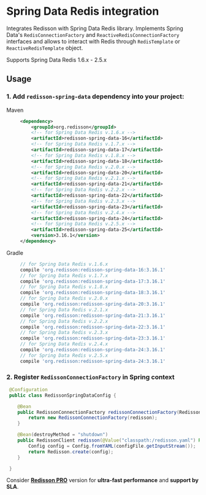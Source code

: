 # Spring Data Redis integration

Integrates Redisson with Spring Data Redis library. Implements Spring Data's `RedisConnectionFactory` and `ReactiveRedisConnectionFactory` interfaces and allows to interact with Redis through `RedisTemplate` or `ReactiveRedisTemplate` object.

Supports Spring Data Redis 1.6.x - 2.5.x

## Usage

### 1. Add `redisson-spring-data` dependency into your project:

Maven

```xml
     <dependency>
         <groupId>org.redisson</groupId>
         <!-- for Spring Data Redis v.1.6.x -->
         <artifactId>redisson-spring-data-16</artifactId>
         <!-- for Spring Data Redis v.1.7.x -->
         <artifactId>redisson-spring-data-17</artifactId>
         <!-- for Spring Data Redis v.1.8.x -->
         <artifactId>redisson-spring-data-18</artifactId>
         <!-- for Spring Data Redis v.2.0.x -->
         <artifactId>redisson-spring-data-20</artifactId>
         <!-- for Spring Data Redis v.2.1.x -->
         <artifactId>redisson-spring-data-21</artifactId>
         <!-- for Spring Data Redis v.2.2.x -->
         <artifactId>redisson-spring-data-22</artifactId>
         <!-- for Spring Data Redis v.2.3.x -->
         <artifactId>redisson-spring-data-23</artifactId>
         <!-- for Spring Data Redis v.2.4.x -->
         <artifactId>redisson-spring-data-24</artifactId>
         <!-- for Spring Data Redis v.2.5.x -->
         <artifactId>redisson-spring-data-25</artifactId>
         <version>3.16.1</version>
     </dependency>
```

Gradle

```groovy
     // for Spring Data Redis v.1.6.x
     compile 'org.redisson:redisson-spring-data-16:3.16.1'
     // for Spring Data Redis v.1.7.x
     compile 'org.redisson:redisson-spring-data-17:3.16.1'
     // for Spring Data Redis v.1.8.x
     compile 'org.redisson:redisson-spring-data-18:3.16.1'
     // for Spring Data Redis v.2.0.x
     compile 'org.redisson:redisson-spring-data-20:3.16.1'
     // for Spring Data Redis v.2.1.x
     compile 'org.redisson:redisson-spring-data-21:3.16.1'
     // for Spring Data Redis v.2.2.x
     compile 'org.redisson:redisson-spring-data-22:3.16.1'
     // for Spring Data Redis v.2.3.x
     compile 'org.redisson:redisson-spring-data-23:3.16.1'
     // for Spring Data Redis v.2.4.x
     compile 'org.redisson:redisson-spring-data-24:3.16.1'
     // for Spring Data Redis v.2.5.x
     compile 'org.redisson:redisson-spring-data-24:3.16.1'
```

### 2. Register `RedissonConnectionFactory` in Spring context

```java
 @Configuration
 public class RedissonSpringDataConfig {

    @Bean
    public RedissonConnectionFactory redissonConnectionFactory(RedissonClient redisson) {
        return new RedissonConnectionFactory(redisson);
    }

    @Bean(destroyMethod = "shutdown")
    public RedissonClient redisson(@Value("classpath:/redisson.yaml") Resource configFile) throws IOException {
        Config config = Config.fromYAML(configFile.getInputStream());
        return Redisson.create(config);
    }

 }
```
Consider __[Redisson PRO](https://redisson.pro)__ version for **ultra-fast performance** and **support by SLA**.

